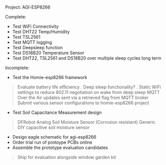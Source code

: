 Project: AGI-ESP8266

Complete:
 - Test WiFi Connectivity
 - Test DHT22 Temp/Humidity
 - Test TSL2561
 - Test MQTT logging
 - Test Deepsleep function
 - Test DS18B20 Temperature Sensor
 - Test DHT22, TSL2561 and DS18B20 over multiple sleep cycles long term

Incomplete:
 - Test the Homie-esp8266 framework
  > Evaluate battery life efficiency
   . Deep sleep functionality?
   . Static WiFi settings to reduce 802.11 negotiation on wake from deep sleep
  > MQTT Over the Air updates sent via a retrieved flag from MQTT broker
  > Submit various sensor configurations to homie-esp8266 project
 - Test Soil Capacitance Measurement design
  > DFRobot Analog Soil Moisture Sensor (Corrosion resistant)
  > Generic DIY capacitive soil moisture sensor
 - Design eagle schematic for agi-esp8266
 - Order trial run of protoype PCBs online
 - Assemble the prototype evaluation candidates
  > Ship for evaluation alongside window garden kit
